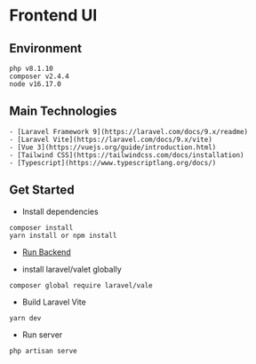 # Frontend UI

## Environment

    php v8.1.10
    composer v2.4.4
    node v16.17.0

## Main Technologies
    - [Laravel Framework 9](https://laravel.com/docs/9.x/readme)
    - [Laravel Vite](https://laravel.com/docs/9.x/vite)
    - [Vue 3](https://vuejs.org/guide/introduction.html)
    - [Tailwind CSS](https://tailwindcss.com/docs/installation)
    - [Typescript](https://www.typescriptlang.org/docs/)

## Get Started
- Install dependencies

```
composer install
yarn install or npm install
```

- [Run Backend](https://github.com/coxpert/type-graphql-backend)

- install laravel/valet globally

```
composer global require laravel/vale
```

- Build Laravel Vite

```
yarn dev
```

- Run server

```
php artisan serve
```
